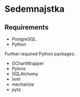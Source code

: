 # Sedemnajstka

## Requirements

* PostgreSQL
* Python

Further required Python packages:

* GChartWrapper
* Pylons
* SQLAlchemy
* lxml
* mechanize
* pytz
